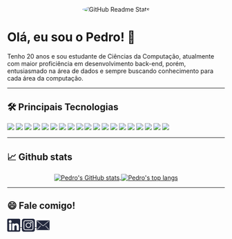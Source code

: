 
<p align="center">
    <img width="200px" src="https://avatars.githubusercontent.com/u/54483719?v=4" style="border-radius: 50%;" align="center" alt="GitHub Readme Stats" />
</p>

# Olá, eu sou o Pedro! 👋
Tenho 20 anos e sou estudante de Ciências da Computação, atualmente com maior proficiência em desenvolvimento back-end, porém, entusiasmado na área de dados e sempre buscando conhecimento para cada área da computação.
<hr />

## 🛠 Principais Tecnologias 
![](https://img.shields.io/badge/OS-Linux-informational?style=flat-square&logo=linux&logoColor=white&colorA=23283d&colorB=004687)
![](https://img.shields.io/badge/OS-Windows-informational?style=flat-square&logo=windows&logoColor=white&colorA=23283d&colorB=004687)
![](https://img.shields.io/badge/Code-Python-informational?style=flat-square&logo=python&logoColor=white&colorA=23283d&colorB=004687)
![](https://img.shields.io/badge/Code-JavaScript-informational?style=flat-square&logo=javascript&logoColor=white&colorA=23283d&colorB=004687)
![](https://img.shields.io/badge/Code-TypesScript-informational?style=flat-square&logo=typescript&logoColor=white&colorA=23283d&colorB=004687)
![](https://img.shields.io/badge/Code-Dart-informational?style=flat-square&logo=dart&logoColor=white&colorA=23283d&colorB=004687)
![](https://img.shields.io/badge/Code-Flutter-informational?style=flat-square&logo=flutter&logoColor=white&colorA=23283d&colorB=004687)
![](https://img.shields.io/badge/DataBase-MongoDB-informational?style=flat-square&logo=mongodb&logoColor=white&colorA=23283d&colorB=004687)
![](https://img.shields.io/badge/DataBase-PostgreSQL-informational?style=flat-square&logo=postgresql&logoColor=white&colorA=23283d&colorB=004687)
![](https://img.shields.io/badge/DataBase-Sql_Server-informational?style=flat-square&logo=microsoft-sql-server&logoColor=white&colorA=23283d&colorB=004687)
![](https://img.shields.io/badge/DataBase-MySql-informational?style=flat-square&logo=mysql&logoColor=white&colorA=23283d&colorB=004687)
![](https://img.shields.io/badge/DataBase-Redis-informational?style=flat-square&logo=redis&logoColor=white&colorA=23283d&colorB=004687)
![](https://img.shields.io/badge/Tools-VS_Code-informational?style=flat-square&logo=visual-studio-code&logoColor=white&colorA=23283d&colorB=004687)
![](https://img.shields.io/badge/Tools-jQuery-informational?style=flat-square&logo=jquery&logoColor=white&colorA=23283d&colorB=004687)
![](https://img.shields.io/badge/Tools-GitHub-informational?style=flat-square&logo=github&logoColor=white&colorA=23283d&colorB=004687)
![](https://img.shields.io/badge/Tools-Docker-informational?style=flat-square&logo=docker&logoColor=white&colorA=23283d&colorB=004687)
![](https://img.shields.io/badge/Tools-Serverless-informational?style=flat-square&logo=serverless&logoColor=white&colorA=23283d&colorB=004687)
![](https://img.shields.io/badge/Cloud-AWS-informational?style=flat-square&logo=amazon&logoColor=white&colorA=23283d&colorB=004687)
![](https://img.shields.io/badge/Cloud-GPC-informational?style=flat-square&logo=google-cloud&logoColor=white&colorA=23283d&colorB=004687)

<hr />

## 📈 Github stats
<p align="center">
    <a href="https://github.com/PedroCarrasco82">
        <img height=150 align="center" src="https://github-readme-stats.vercel.app/api?username=pedrocarrasco82&count_private=true&show_icons=true&theme=tokyonight&hide=issues,stars&border_color=bf91f3" alt="Pedro's GitHub stats"/>
    </a>
    <a href="https://github.com/PedroCarrasco82">
        <img height=150 align="center" src="https://github-readme-stats.vercel.app/api/top-langs/?username=pedrocarrasco82&theme=tokyonight&layout=compact&hide=ruby,html,swift,kotlin,objective-c&border_color=bf91f3" alt="Pedro's top langs"/>
    </a>
</p>

<hr />

## 😄 Fale comigo!
<p>
    <a href="https://www.linkedin.com/in/pedro--carrasco/">
        <img height="30px" align="center" src="https://raw.githubusercontent.com/pedrocarrasco82/pedrocarrasco82/main/assets/images/linkedin.png" alt="Pedro's Linkedin"/>
    </a>
    <a href="https://www.instagram.com/pedro_carrasco82/">
        <img height="30px" align="center" src="https://raw.githubusercontent.com/pedrocarrasco82/pedrocarrasco82/main/assets/images/instagram.png" alt="Pedro's Instagram"/>
    </a>
    <a href="mailto:contatopedrocarrasco@gmail.com">
        <img height="30px" align="center" src="https://raw.githubusercontent.com/pedrocarrasco82/pedrocarrasco82/main/assets/images/email.png" alt="Pedro's E-mail"/>
    </a>
</p>